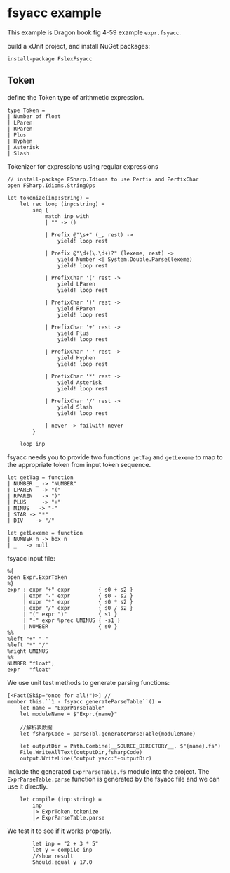 # fsyacc example

This example is Dragon book fig 4-59 example `expr.fsyacc`.

build a xUnit project, and install NuGet packages:

```nuget
install-package FslexFsyacc
```

## Token

define the Token type of arithmetic expression.

```F#
type Token =
| Number of float
| LParen
| RParen
| Plus
| Hyphen
| Asterisk
| Slash
```

Tokenizer for expressions using regular expressions

```F#
// install-package FSharp.Idioms to use Perfix and PerfixChar
open FSharp.Idioms.StringOps

let tokenize(inp:string) =
    let rec loop (inp:string) =
        seq {
            match inp with
            | "" -> ()

            | Prefix @"\s+" (_, rest) ->
                yield! loop rest

            | Prefix @"\d+(\.\d+)?" (lexeme, rest) ->
                yield Number <| System.Double.Parse(lexeme)
                yield! loop rest

            | PrefixChar '(' rest ->
                yield LParen
                yield! loop rest

            | PrefixChar ')' rest ->
                yield RParen
                yield! loop rest

            | PrefixChar '+' rest ->
                yield Plus
                yield! loop rest

            | PrefixChar '-' rest ->
                yield Hyphen
                yield! loop rest

            | PrefixChar '*' rest ->
                yield Asterisk
                yield! loop rest

            | PrefixChar '/' rest ->
                yield Slash
                yield! loop rest

            | never -> failwith never
        }

    loop inp
```

fsyacc needs you to provide two functions `getTag` and `getLexeme` to map to the appropriate token from input token sequence.

```F#
let getTag = function
| NUMBER _ -> "NUMBER"
| LPAREN   -> "("
| RPAREN   -> ")"
| PLUS     -> "+"
| MINUS   -> "-"
| STAR -> "*"
| DIV    -> "/"

let getLexeme = function
| NUMBER n -> box n
| _   -> null
```

fsyacc input file:

```fsyacc
%{
open Expr.ExprToken
%}
expr : expr "+" expr         { s0 + s2 }
     | expr "-" expr         { s0 - s2 }
     | expr "*" expr         { s0 * s2 }
     | expr "/" expr         { s0 / s2 }
     | "(" expr ")"          { s1 }
     | "-" expr %prec UMINUS { -s1 }
     | NUMBER                { s0 }
%%
%left "+" "-"
%left "*" "/"
%right UMINUS
%%
NUMBER "float";
expr   "float"
```

We use unit test methods to generate parsing functions:

```F#
[<Fact(Skip="once for all!")>] // 
member this.``1 - fsyacc generateParseTable``() =
    let name = "ExprParseTable"
    let moduleName = $"Expr.{name}"

    //解析表数据
    let fsharpCode = parseTbl.generateParseTable(moduleName)

    let outputDir = Path.Combine(__SOURCE_DIRECTORY__, $"{name}.fs")
    File.WriteAllText(outputDir,fsharpCode)
    output.WriteLine("output yacc:"+outputDir)
```

Include the generated `ExprParseTable.fs` module into the project. The `ExprParseTable.parse` function is generated by the fsyacc file and we can use it directly.

```F#
    let compile (inp:string) =
        inp
        |> ExprToken.tokenize
        |> ExprParseTable.parse
```

We test it to see if it works properly.

```F#
        let inp = "2 + 3 * 5"
        let y = compile inp
        //show result
        Should.equal y 17.0
```
